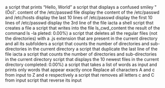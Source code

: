 a script that prints “Hello, World”
a script that displays a confused smiley "(Ôo)'.
content of the /etc/passwd file
display the content of the /etc/passwd and /etc/hosts
display the last 10 lines of /etc/passwd
display the first 10 lines of /etc/passwd
display the 3rd line of the file iacta
a shell script thst creates a file
a script that writes into the file ls_cwd_content the result of the command ls -la
pleted: 0.00%)
a script that deletes all the regular files (not the directories) with a .js extension that are present in the current directory and all its subfolders
a script that counts the number of directories and sub-directories in the current directory
a script that duplicate the last line of the file iacta
a script that counts the number of directories and sub-directories in the current directory
script that displays the 10 newest files in the current directory
completed: 0.00%)
a script that takes a list of words as input and prints only words that appear exactly once
Replace all characters A and c from input to Z and e respectively
a script that removes all letters c and C from input
script that reverse its input

